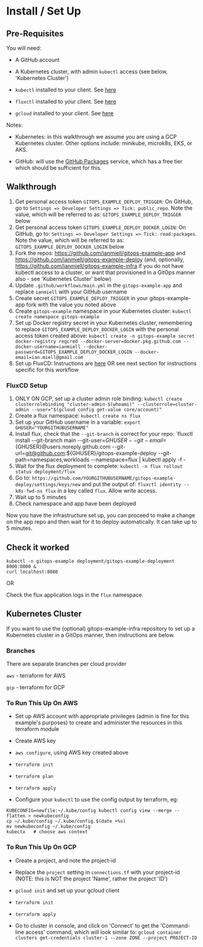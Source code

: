 # Install / Set Up

## Pre-Requisites

You will need:

- A GitHub account

- A Kubernetes cluster, with admin `kubectl` access (see below, 'Kubernetes Cluster')

- `kubectl` installed to your client. See [here](https://kubernetes.io/docs/tasks/tools/install-kubectl/)

- `fluxctl` installed to your client. See [here](https://github.com/fluxcd/flux/blob/master/docs/references/fluxctl.md)

- `gcloud` installed to your client. See [here](https://cloud.google.com/sdk/install)

Notes:

- Kubernetes: in this walkthrough we assume you are using a GCP Kubernetes cluster. Other options include: minikube, microk8s, EKS, or AKS.

- GitHub: will use the [GitHub Packages](https://github.com/features/packages) service, which has a free tier which should be sufficient for this.

## Walkthrough

1. Get personal access token `GITOPS_EXAMPLE_DEPLOY_TRIGGER`: On GitHub, go to `Settings => Developer Settings => Tick: public_repo`. Note the value, which will be referred to as: `GITOPS_EXAMPLE_DEPLOY_TRIGGER` below
1. Get personal access token `GITOPS_EXAMPLE_DEPLOY_DOCKER_LOGIN`: On GitHub, go to: `Settings => Developer Settings => Tick: read:packages`. Note the value, which will be referred to as: `GITOPS_EXAMPLE_DEPLOY_DOCKER_LOGIN` below
1. Fork the repos: https://github.com/ianmiell/gitops-example-app and https://github.com/ianmiell/gitops-example-deploy (and, optionally, https://github.com/ianmiell/gitops-example-infra if you do not have kubectl access to a cluster, or want that provisioned in a GitOps manner also - see 'Kubernetes Cluster' below)
1. Update `.github/workflows/main.yml` in the `gitops-example-app` and replace `ianmiell` with your GitHub username
1. Create secret `GITOPS_EXAMPLE_DEPLOY_TRIGGER` in your gitops-example-app fork with the value you noted above
1. Create `gitops-example` namespace in your Kubernetes cluster: `kubectl create namespace gitops-example`
1. Set up Docker registry secret in your Kubernetes cluster, remembering to replace `GITOPS_EXAMPLE_DEPLOY_DOCKER_LOGIN` with the personal access token created above: `kubectl create -n gitops-example secret docker-registry regcred --docker-server=docker.pkg.github.com --docker-username=ianmiell --docker-password=GITOPS_EXAMPLE_DEPLOY_DOCKER_LOGIN --docker-email=ian.miell@gmail.com`
1. Set up FluxCD: Instructions are [here](https://github.com/fluxcd/flux/blob/master/docs/tutorials/get-started.md) OR see next section for instructions specific for this workflow

### FluxCD Setup

1. ONLY ON GCP, set up a cluster admin role binding: `kubectl create clusterrolebinding "cluster-admin-$(whoami)" --clusterrole=cluster-admin --user="$(gcloud config get-value core/account)"`
1. Create a flux namespace: `kubectl create ns flux`
1. Set up your GitHub username in a variable: `export GHUSER="YOURGITHUBUSERNAME"`
1. Install flux, check that the `--git-branch` is correct for your repo: `fluxctl install --git-branch main --git-user=${GHUSER} --git-email=${GHUSER}@users.noreply.github.com --git-url=git@github.com:${GHUSER}/gitops-example-deploy --git-path=namespaces,workloads --namespace=flux | kubectl apply -f -
1. Wait for the flux deployment to complete: `kubectl -n flux rollout status deployment/flux`
1. Go to: `https://github.com/YOURGITHUBUSERNAME/gitops-example-deploy/settings/keys/new` and put the output of: `fluxctl identity --k8s-fwd-ns flux` in a key called `flux`. Allow write access.
1. Wait up to 5 minutes
1. Check namespace and app have been deployed

Now you have the infrastructure set up, you can proceed to make a change on the app repo and then wait for it to deploy automatically. It can take up to 5 minutes.

## Check it worked

```
kubectl -n gitops-example deployment/gitops-example-deployment 8000:8000 &
curl localhost:8080
```

OR

Check the flux application logs in the `flux` namespace.

## Kubernetes Cluster

If you want to use the (optional) gitops-example-infra repository to set up a Kubernetes cluster in a GitOps manner, then instructions are below.

### Branches

There are separate branches per cloud provider

`aws` - terraform for AWS

`gcp` - terraform for GCP

### To Run This Up On AWS

- Set up AWS account with appropriate privileges (admin is fine for this example's purposes) to create and administer the resources in this terraform module

- Create AWS key

- `aws configure`, using AWS key created above

- `terraform init`

- `terraform plan`

- `terraform apply`

- Configure your `kubectl` to use the config output by terraform, eg:

```
KUBECONFIG=newfile:~/.kube/config kubectl config view --merge --flatten > newkubeconfig
cp ~/.kube/config ~/.kube/config.$(date +%s)
mv newkubeconfig ~/.kube/config
kubectx   # choose aws context
```

### To Run This Up On GCP

- Create a project, and note the project-id

- Replace the `project` setting in `connections.tf` with your project-id (NOTE: this is NOT the project 'Name', rather the project 'ID')

- `gcloud init` and set up your gcloud client

- `terraform init`

- `terraform apply`

- Go to cluster in console, and click on 'Connect' to get the 'Command-line access' command, which will look similar to: `gcloud container clusters get-credentials cluster-1 --zone ZONE --project PROJECT-ID`
